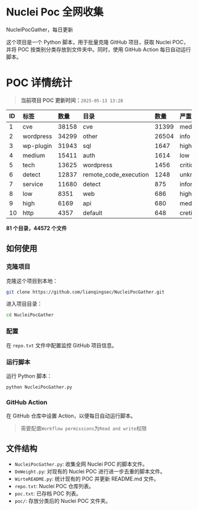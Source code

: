 # Nuclei Poc 全网收集
NucleiPocGather，每日更新

这个项目是一个 Python 脚本，用于批量克隆 GitHub 项目，获取 Nuclei POC，并将 POC 按类别分类存放到文件夹中。同时，使用 GitHub Action 每日自动运行脚本。
# POC 详情统计

> **当前项目 POC 更新时间：**`2025-05-13 13:28`

| ID | 标签      | 数量 | 目录       | 数量 | 严重性   | 数量 |
|:---| :-------- | :--- | :--------- | :--- | :------- | :--- |
| 1 | cve | 38158 | cve | 31399 | medium | 21198 |
| 2 | wordpress | 34299 | other | 26504 | info | 19181 |
| 3 | wp-plugin | 31943 | sql | 1647 | high | 13092 |
| 4 | medium | 15411 | auth | 1614 | low | 9568 |
| 5 | tech | 13625 | wordpress | 1456 | critical | 6956 |
| 6 | detect | 12837 | remote_code_execution | 1248 | unknown | 88 |
| 7 | service | 11680 | detect | 875 | informative | 17 |
| 8 | low | 8351 | web | 686 | hight | 16 |
| 9 | high | 6169 | api | 680 | meduim | 5 |
| 10 | http | 4357 | default | 648 | cretical | 2 |

**81 个目录，44572 个文件**
## 如何使用

### 克隆项目

克隆这个项目到本地：

```bash
git clone https://github.com/lianqingsec/NucleiPocGather.git
```

进入项目目录：

```bash
cd NucleiPocGather
```

### 配置

在 `repo.txt` 文件中配置监控 GitHub 项目信息。

### 运行脚本

运行 Python 脚本：

```bash
python NucleiPocGather.py
```

### GitHub Action

在 GitHub 仓库中设置 Action，以便每日自动运行脚本。

> 需要配置`Workflow permissions`为`Read and write`权限

## 文件结构

- `NucleiPocGather.py`: 收集全网 Nuclei POC 的脚本文件。
- `DeWeight.py`: 对现有的 Nuclei POC 进行进一步去重的脚本文件。
- `WirteREADME.py`: 统计现有的 POC 并更新 README.md 文件。
- `repo.txt`: Nuclei POC 仓库列表。
- `poc.txt`: 已存档 POC 列表。
- `poc/`: 存放分类后的 Nuclei POC 文件夹。

